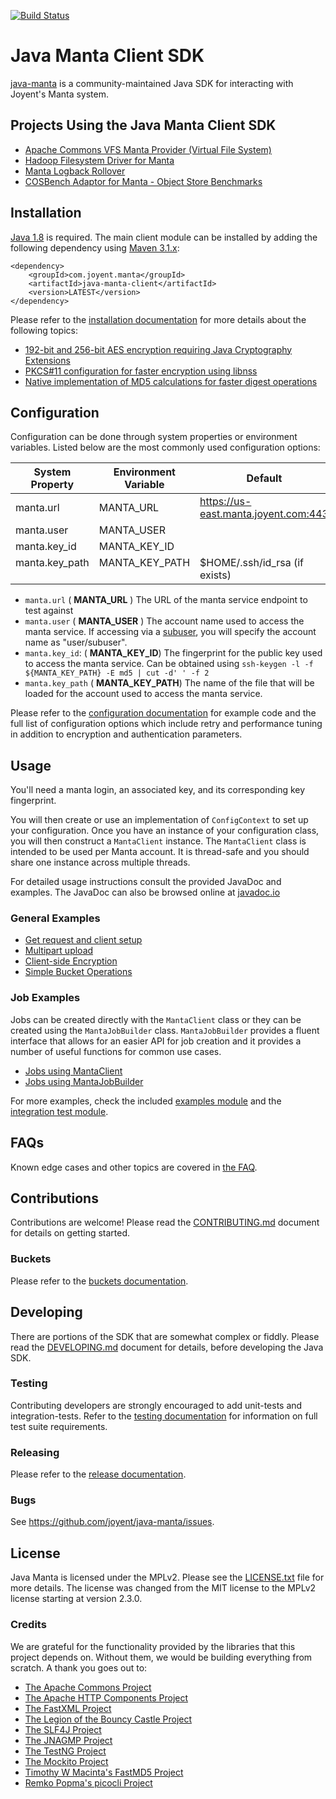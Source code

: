 [![Build Status](https://travis-ci.org/joyent/java-manta.svg?branch=travis)](https://travis-ci.org/joyent/java-manta)

# Java Manta Client SDK

[java-manta](http://joyent.github.com/java-manta) is a community-maintained Java
SDK for interacting with Joyent's Manta system.

## Projects Using the Java Manta Client SDK

* [Apache Commons VFS Manta Provider (Virtual File System)](https://github.com/joyent/commons-vfs-manta)
* [Hadoop Filesystem Driver for Manta](https://github.com/joyent/hadoop-manta)
* [Manta Logback Rollover](https://github.com/dekobon/manta-logback-rollover)
* [COSBench Adaptor for Manta - Object Store Benchmarks](https://github.com/joyent/cosbench-manta)

## Installation

[Java 1.8](http://www.oracle.com/technetwork/java/javase/downloads/index.html) is required. The main client module can
be installed by adding the following dependency using [Maven 3.1.x](https://maven.apache.org/):

```
<dependency>
    <groupId>com.joyent.manta</groupId>
    <artifactId>java-manta-client</artifactId>
    <version>LATEST</version>
</dependency>
```

Please refer to the [installation documentation](/USAGE.md) for more details about the following topics:
 * [192-bit and 256-bit AES encryption requiring Java Cryptography Extensions](/USAGE.md#unlimited-encryption-requirements)
 * [PKCS#11 configuration for faster encryption using libnss](/USAGE.md#enabling-libnss-support-via-pkcs11)
 * [Native implementation of MD5 calculations for faster digest operations](/USAGE.md#enabling-native-fastmd5-support)

## Configuration

Configuration can be done through system properties or environment variables.
Listed below are the most commonly used configuration options:

| System Property                    | Environment Variable           | Default                              |
|------------------------------------|--------------------------------|--------------------------------------|
| manta.url                          | MANTA_URL                      | https://us-east.manta.joyent.com:443 |
| manta.user                         | MANTA_USER                     |                                      |
| manta.key_id                       | MANTA_KEY_ID                   |                                      |
| manta.key_path                     | MANTA_KEY_PATH                 | $HOME/.ssh/id_rsa (if exists)        |

* `manta.url` ( **MANTA_URL** )
The URL of the manta service endpoint to test against
* `manta.user` ( **MANTA_USER** )
The account name used to access the manta service. If accessing via a [subuser](https://docs.joyent.com/public-cloud/rbac/users),
you will specify the account name as "user/subuser".
* `manta.key_id`: ( **MANTA_KEY_ID**)
The fingerprint for the public key used to access the manta service. Can be obtained using `ssh-keygen -l -f ${MANTA_KEY_PATH} -E md5 | cut -d' ' -f 2`
* `manta.key_path` ( **MANTA_KEY_PATH**)
The name of the file that will be loaded for the account used to access the manta service.

Please refer to the [configuration documentation](/USAGE.md#configuration) for example code and the full
list of configuration options which include retry and performance tuning in addition to encryption and authentication
parameters.

## Usage

You'll need a manta login, an associated key, and its corresponding key
fingerprint.  

You will then create or use an implementation of `ConfigContext` to set up
your configuration. Once you have an instance of your configuration class,
you will then construct a `MantaClient` instance. The `MantaClient` class
is intended to be used per Manta account. It is thread-safe and you should
share one instance across multiple threads.

For detailed usage instructions consult the provided JavaDoc and examples. The
JavaDoc can also be browsed online at [javadoc.io](https://javadoc.io/doc/com.joyent.manta/java-manta-client/)

### General Examples
 
* [Get request and client setup](/java-manta-examples/src/main/java/SimpleClient.java)
* [Multipart upload](/java-manta-examples/src/main/java/ServerMultipart.java)
* [Client-side Encryption](/java-manta-examples/src/main/java/SimpleClientEncryption.java)
* [Simple Bucket Operations](/java-manta-examples/src/main/java/BucketsWithMantaClient.java)

### Job Examples

Jobs can be created directly with the `MantaClient` class or they can be created
using the `MantaJobBuilder` class. `MantaJobBuilder` provides a fluent interface
that allows for an easier API for job creation and it provides a number of
useful functions for common use cases.

* [Jobs using MantaClient](/java-manta-examples/src/main/java/JobsWithMantaClient.java)
* [Jobs using MantaJobBuilder](/java-manta-examples/src/main/java/JobsWithMantaJobBuilder.java)

For more examples, check the included [examples module](/java-manta-examples) and the
[integration test module](/java-manta-it/src/test/java/com/joyent/manta/client).

## FAQs

Known edge cases and other topics are covered in [the FAQ](/FAQ.md).

## Contributions

Contributions are welcome! Please read the [CONTRIBUTING.md](/CONTRIBUTING.md) document for details
on getting started.

### Buckets

Please refer to the [buckets documentation](/BUCKETS.md).

## Developing

There are portions of the SDK that are somewhat complex or fiddly. Please read the [DEVELOPING.md](/DEVELOPING.md) 
document for details, before developing the Java SDK.

### Testing

Contributing developers are strongly encouraged to add unit-tests and integration-tests. Refer to the [testing documentation](/TESTING.md)
for information on full test suite requirements.

### Releasing

Please refer to the [release documentation](/RELEASING.md).

### Bugs

See <https://github.com/joyent/java-manta/issues>.

## License
Java Manta is licensed under the MPLv2. Please see the [LICENSE.txt](/LICENSE.txt)
file for more details. The license was changed from the MIT license to the MPLv2
license starting at version 2.3.0.

### Credits
We are grateful for the functionality provided by the libraries that this project
depends on. Without them, we would be building everything from scratch. A thank you
goes out to:

* [The Apache Commons Project](https://commons.apache.org/)
* [The Apache HTTP Components Project](http://hc.apache.org/)
* [The FastXML Project](https://github.com/FasterXML)
* [The Legion of the Bouncy Castle Project](https://www.bouncycastle.org/)
* [The SLF4J Project](http://www.slf4j.org/)
* [The JNAGMP Project](https://github.com/square/jna-gmp)
* [The TestNG Project](http://testng.org/doc/index.html)
* [The Mockito Project](http://site.mockito.org/)
* [Timothy W Macinta's FastMD5 Project](http://twmacinta.com/myjava/fast_md5.php)
* [Remko Popma's picocli Project](https://github.com/remkop/picocli)
